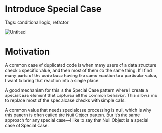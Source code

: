 # Introduce Special Case

Tags: conditional logic, refactor

![Untitled](Introduce%20Special%20Case%20ba0c952054ac4622afbee216259890ae/Untitled.png)

# Motivation

A common case of duplicated code is when many users of a data structure check a specific value, and then most of them do the same thing. If I find many parts of the code base having the same reaction to a particular value, I want to bring that reaction into a single place.

A good mechanism for this is the Special Case pattern where I create a specialcase element that captures all the common behavior. This allows me to replace most of the specialcase checks with simple calls.

A common value that needs specialcase processing is null, which is why this pattern is often called the Null Object pattern. But it’s the same approach for any special case—I like to say that Null Object is a special case of Special Case.
